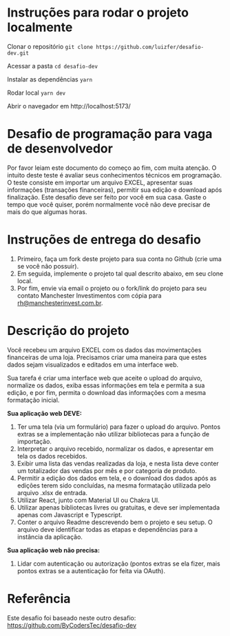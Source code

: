 # Instruções para rodar o projeto localmente

Clonar o repositório
`git clone https://github.com/luizfer/desafio-dev.git`

Acessar a pasta
`cd desafio-dev`

Instalar as dependências
`yarn`

Rodar local
`yarn dev`

Abrir o navegador em http://localhost:5173/

# Desafio de programação para vaga de desenvolvedor

Por favor leiam este documento do começo ao fim, com muita atenção.
O intuito deste teste é avaliar seus conhecimentos técnicos em programação.
O teste consiste em importar um arquivo EXCEL, apresentar suas informações (transações financeiras), permitir sua edição e download após finalização.
Este desafio deve ser feito por você em sua casa. Gaste o tempo que você quiser, porém normalmente você não deve precisar de mais do que algumas horas.

# Instruções de entrega do desafio

1. Primeiro, faça um fork deste projeto para sua conta no Github (crie uma se você não possuir).
2. Em seguida, implemente o projeto tal qual descrito abaixo, em seu clone local.
3. Por fim, envie via email o projeto ou o fork/link do projeto para seu contato Manchester Investimentos com cópia para rh@manchesterinvest.com.br.

# Descrição do projeto

Você recebeu um arquivo EXCEL com os dados das movimentações financeiras de uma loja.
Precisamos criar uma maneira para que estes dados sejam visualizados e editados em uma interface web.

Sua tarefa é criar uma interface web que aceite o upload do arquivo, normalize os dados, exiba essas informações em tela e permita a sua edição, e por fim, permita o download das informações com a mesma formatação inicial.

**Sua aplicação web DEVE:**

1. Ter uma tela (via um formulário) para fazer o upload do arquivo. Pontos extras se a implementação não utilizar bibliotecas para a função de importação.
2. Interpretar o arquivo recebido, normalizar os dados, e apresentar em tela os dados recebidos.
3. Exibir uma lista das vendas realizadas da loja, e nesta lista deve conter um totalizador das vendas por mês e por categoria de produto.
4. Permitir a edição dos dados em tela, e o download dos dados após as edições terem sido concluídas, na mesma formatação utilizada pelo arquivo .xlsx de entrada.
5. Utilizar React, junto com Material UI ou Chakra UI.
6. Utilizar apenas bibliotecas livres ou gratuitas, e deve ser implementada apenas com Javascript e Typescript.
7. Conter o arquivo Readme descrevendo bem o projeto e seu setup. O arquivo deve identificar todas as etapas e dependências para a instância da aplicação.

**Sua aplicação web não precisa:**

1. Lidar com autenticação ou autorização (pontos extras se ela fizer, mais pontos extras se a autenticação for feita via OAuth).

# Referência

Este desafio foi baseado neste outro desafio: https://github.com/ByCodersTec/desafio-dev
